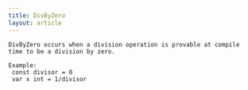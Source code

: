 ```yaml
---
title: DivByZero
layout: article
---
```

<!-- Copyright 2023 The Go Authors. All rights reserved.
     Use of this source code is governed by a BSD-style
     license that can be found in the LICENSE file. -->

<!-- Code generated by generrordocs.go; DO NOT EDIT. -->

```
DivByZero occurs when a division operation is provable at compile
time to be a division by zero.

Example:
 const divisor = 0
 var x int = 1/divisor
```

